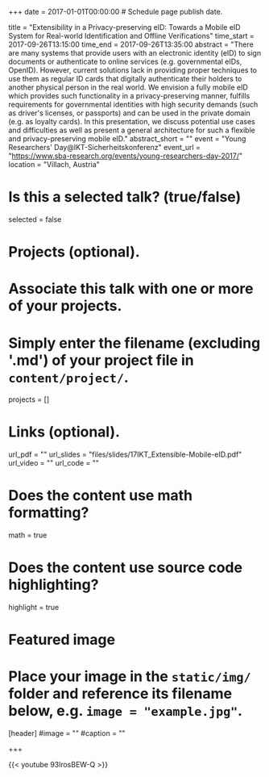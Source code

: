 +++
date = 2017-01-01T00:00:00  # Schedule page publish date.

title = "Extensibility in a Privacy-preserving eID: Towards a Mobile eID System for Real-world Identification and Offline Verifications"
time_start = 2017-09-26T13:15:00
time_end = 2017-09-26T13:35:00
abstract = "There are many systems that provide users with an electronic identity (eID) to sign documents or authenticate to online services (e.g. governmental eIDs, OpenID). However, current solutions lack in providing proper techniques to use them as regular ID cards that digitally authenticate their holders to another physical person in the real world. We envision a fully mobile eID which provides such functionality in a privacy-preserving manner, fulfills requirements for governmental identities with high security demands (such as driver's licenses, or passports) and can be used in the private domain (e.g. as loyalty cards). In this presentation, we discuss potential use cases and difficulties as well as present a general architecture for such a flexible and privacy-preserving mobile eID."
abstract_short = ""
event = "Young Researchers' Day@IKT-Sicherheitskonferenz"
event_url = "https://www.sba-research.org/events/young-researchers-day-2017/"
location = "Villach, Austria"

# Is this a selected talk? (true/false)
selected = false

# Projects (optional).
#   Associate this talk with one or more of your projects.
#   Simply enter the filename (excluding '.md') of your project file in `content/project/`.
projects = []

# Links (optional).
url_pdf = ""
url_slides = "files/slides/17IKT_Extensible-Mobile-eID.pdf"
url_video = ""
url_code = ""

# Does the content use math formatting?
math = true

# Does the content use source code highlighting?
highlight = true

# Featured image
# Place your image in the `static/img/` folder and reference its filename below, e.g. `image = "example.jpg"`.
[header]
#image = ""
#caption = ""

+++

{{< youtube 93lrosBEW-Q >}}